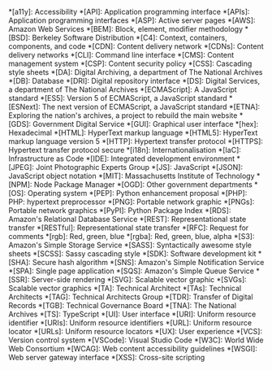 *[a11y]: Accessibility
*[API]: Application programming interface
*[APIs]: Application programming interfaces
*[ASP]: Active server pages
*[AWS]: Amazon Web Services
*[BEM]: Block, element, modifier methodology
*[BSD]: Berkeley Software Distribution
*[C4]: Context, containers, components, and code
*[CDN]: Content delivery network
*[CDNs]: Content delivery networks
*[CLI]: Command line interface
*[CMS]: Content management system
*[CSP]: Content security policy
*[CSS]: Cascading style sheets
*[DA]: Digital Archiving, a department of The National Archives
*[DB]: Database
*[DRI]: Digital repository interface
*[DS]: Digital Services, a department of The National Archives
*[ECMAScript]: A JavaScript standard
*[ES5]: Version 5 of ECMAScript, a JavaScript standard
*[ESNext]: The next version of ECMAScript, a JavaScript standard
*[ETNA]: Exploring the nation's archives, a project to rebuild the main website
*[GDS]: Government Digital Service
*[GUI]: Graphical user interface
*[hex]: Hexadecimal
*[HTML]: HyperText markup language
*[HTML5]: HyperText markup language version 5
*[HTTP]: Hypertext transfer protocol
*[HTTPS]: Hypertext transfer protocol secure
*[i18n]: Internationalisation
*[IaC]: Infrastructure as Code
*[IDE]: Integrated development environment
*[JPEG]: Joint Photographic Experts Group
*[JS]: JavaScript
*[JSON]: JavaScript object notation
*[MIT]: Massachusetts Institute of Technology
*[NPM]: Node Package Manager
*[OGD]: Other government departments
*[OS]: Operating system
*[PEP]: Python enhancement proposal
*[PHP]: PHP: hypertext preprocessor
*[PNG]: Portable network graphic
*[PNGs]: Portable network graphics
*[PyPI]: Python Package Index
*[RDS]: Amazon's Relational Database Service
*[REST]: Representational state transfer
*[RESTful]: Representational state transfer
*[RFC]: Request for comments
*[rgb]: Red, green, blue
*[rgba]: Red, green, blue, alpha
*[S3]: Amazon's Simple Storage Service
*[SASS]: Syntactically awesome style sheets
*[SCSS]: Sassy cascading style 
*[SDK]: Software development kit
*[SHA]: Secure hash algorithm
*[SNS]: Amazon's Simple Notification Service
*[SPA]: Single page application
*[SQS]: Amazon's Simple Queue Service
*[SSR]: Server-side rendering
*[SVG]: Scalable vector graphic
*[SVGs]: Scalable vector graphics
*[TA]: Technical Architect
*[TAs]: Technical Architects
*[TAG]: Technical Architects Group
*[TDR]: Transfer of Digital Records
*[TGB]: Technical Governance Board
*[TNA]: The National Archives
*[TS]: TypeScript
*[UI]: User interface
*[URI]: Uniform resource identifier
*[URIs]: Uniform resource identifiers
*[URL]: Uniform resource locator
*[URLs]: Uniform resource locators
*[UX]: User experience
*[VCS]: Version control system
*[VSCode]: Visual Studio Code
*[W3C]: World Wide Web Consortium
*[WCAG]: Web content accessibility guidelines
*[WSGI]: Web server gateway interface
*[XSS]: Cross-site scripting
